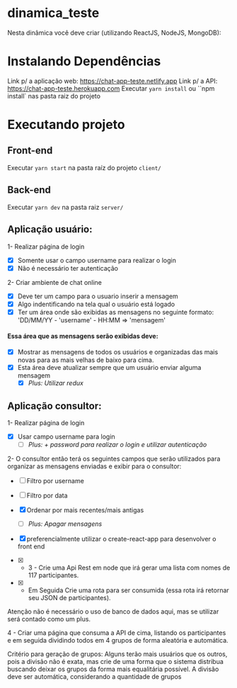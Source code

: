 # dinamica_teste

Nesta dinâmica você deve criar (utilizando ReactJS, NodeJS, MongoDB):

# Instalando Dependências
Link p/ a aplicação web: https://chat-app-teste.netlify.app
Link p/ a API: https://chat-app-teste.herokuapp.com
Executar `yarn install` ou ``npm install` nas pasta raiz do projeto

# Executando projeto

## Front-end

Executar `yarn start` na pasta raíz do projeto `client/`

## Back-end

Executar `yarn dev` na pasta raiz `server/`

## Aplicação usuário:

1- Realizar página de login

- [x] Somente usar o campo username para realizar o login
- [x] Não é necessário ter autenticação

2- Criar ambiente de chat online

- [x] Deve ter um campo para o usuario inserir a mensagem
- [x] Algo indentificando na tela qual o usuário está logado
- [x] Ter um área onde são exibidas as mensagens no seguinte formato:
      'DD/MM/YY - 'username' - HH:MM => 'mensagem'

#### Essa área que as mensagens serão exibidas deve:

- [x] Mostrar as mensagens de todos os usuários e organizadas das mais novas para as mais velhas de baixo para cima.
- [x] Esta área deve atualizar sempre que um usuário enviar alguma mensagem
  - [x] _Plus: Utilizar redux_

## Aplicação consultor:

1- Realizar página de login

- [x] Usar campo username para login
  - [ ] _Plus: + password para realizar o login e utilizar autenticação_

2- O consultor então terá os seguintes campos que serão utilizados para organizar as mensagens enviadas e exibir para o consultor:

- [ ] Filtro por username
- [ ] Filtro por data
- [x] Ordenar por mais recentes/mais antigas
  - [ ] _Plus: Apagar mensagens_
- [x] preferencialmente utilizar o create-react-app para desenvolver o front end

- [x] - 3 - Crie uma Api Rest em node que irá gerar uma lista com nomes de 117 participantes.

- [x] - Em Seguida Crie uma rota para ser consumida (essa rota irá retornar seu JSON de participantes).

Atenção não é necessário o uso de banco de dados aqui, mas se utilizar será contado como um plus.

4 - Criar uma página que consuma a API de cima, listando os participantes e em seguida dividindo todos em 4 grupos de forma aleatória e automática.

Critério para geração de grupos: Alguns terão mais usuários que os outros, pois a divisão não é exata, mas crie de uma forma que o sistema distribua buscando deixar os grupos da forma mais equalitária possível. A divisão deve ser automática, considerando a quantidade de grupos
